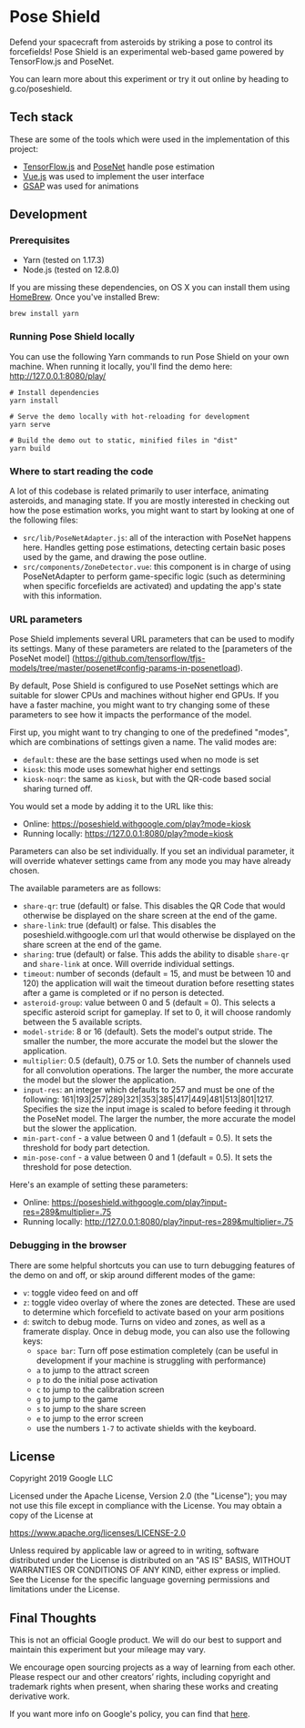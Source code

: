 # Pose Shield

Defend your spacecraft from asteroids by striking a pose to control its
forcefields! Pose Shield is an experimental web-based game powered by 
TensorFlow.js and PoseNet.

You can learn more about this experiment or try it out online by heading to
g.co/poseshield.

## Tech stack

These are some of the tools which were used in the implementation of
this project:
* [TensorFlow.js](https://www.tensorflow.org/js) and [PoseNet](https://github.com/tensorflow/tfjs-models/tree/master/posenet) handle pose estimation
* [Vue.js](https://vuejs.org/) was used to implement the user interface
* [GSAP](https://github.com/greensock/GreenSock-JS) was used for animations

## Development

### Prerequisites
* Yarn (tested on 1.17.3)
* Node.js (tested on 12.8.0)

If you are missing these dependencies, on OS X you can install them using
[HomeBrew](https://brew.sh/). Once you've installed Brew:

```
brew install yarn
```

### Running Pose Shield locally

You can use the following Yarn commands to run Pose Shield on your
own machine. When running it locally, you'll find the demo here:
http://127.0.0.1:8080/play/

```
# Install dependencies
yarn install

# Serve the demo locally with hot-reloading for development
yarn serve

# Build the demo out to static, minified files in "dist"
yarn build
```

### Where to start reading the code

A lot of this codebase is related primarily to user interface, animating 
asteroids, and managing state. If you are mostly interested in checking out
how the pose estimation works, you might want to start by looking at one of
the following files:
* `src/lib/PoseNetAdapter.js`: all of the interaction with PoseNet happens
  here. Handles getting pose estimations, detecting certain basic poses 
  used by the game, and drawing the pose outline.
* `src/components/ZoneDetector.vue`: this component is in charge of using
  PoseNetAdapter to perform game-specific logic (such as determining when
  specific forcefields are activated) and updating the app's state with this
  information.

### URL parameters

Pose Shield implements several URL parameters that can be used to modify its
settings. Many of these parameters are related to the 
[parameters of the PoseNet model] (https://github.com/tensorflow/tfjs-models/tree/master/posenet#config-params-in-posenetload).

By default, Pose Shield is configured to use PoseNet settings which are 
suitable for slower CPUs and machines without higher end GPUs. If you have
a faster machine, you might want to try changing some of these parameters
to see how it impacts the performance of the model.

First up, you might want to try changing to one of the predefined "modes",
which are combinations of settings given a name. The valid modes are:

* `default`: these are the base settings used when no mode is set
* `kiosk`: this mode uses somewhat higher end settings
* `kiosk-noqr`: the same as `kiosk`, but with the QR-code based social sharing
   turned off.

You would set a mode by adding it to the URL like this:
* Online: https://poseshield.withgoogle.com/play?mode=kiosk
* Running locally: https://127.0.0.1:8080/play?mode=kiosk

Parameters can also be set individually. If you set an individual parameter, it
will override whatever settings came from any mode you may have already chosen.

The available parameters are as follows:
 * `share-qr`: true (default) or false. This disables the QR Code that would otherwise be displayed on the share screen at the end of the game.
 * `share-link`: true (default) or false. This disables the poseshield.withgoogle.com url that would otherwise be displayed on the share screen at the end of the game.
 * `sharing`: true (default) or false. This adds the ability to disable `share-qr` and `share-link` at once. Will override individual settings.
 * `timeout`: number of seconds (default = 15, and must be between 10 and 120) the application will wait the timeout duration before resetting states after a game is completed or if no person is detected.
 * `asteroid-group`: value between 0 and 5 (default = 0). This selects a specific asteroid script for gameplay. If set to 0, it will choose randomly between the 5 available scripts.
 * `model-stride`: 8 or 16 (default). Sets the model's output stride. The smaller the number, the more accurate the model but the slower the application.
 * `multiplier`: 0.5 (default), 0.75 or 1.0. Sets the number of channels used for all convolution operations. The larger the number, the more accurate the model but the slower the application.
 * `input-res`: an integer which defaults to 257 and must be one of the following: 161|193|257|289|321|353|385|417|449|481|513|801|1217. Specifies the size the input image is scaled to before feeding it through the PoseNet model. The larger the number, the more accurate the model but the slower the application.
 * `min-part-conf` - a value between 0 and 1 (default = 0.5). It sets the threshold for body part detection.
 * `min-pose-conf` - a value between 0 and 1 (default = 0.5). It sets the threshold for pose detection.

Here's an example of setting these parameters: 
* Online: https://poseshield.withgoogle.com/play?input-res=289&multiplier=.75
* Running locally: http://127.0.0.1:8080/play?input-res=289&multiplier=.75

### Debugging in the browser

There are some helpful shortcuts you can use to turn debugging features of
the demo on and off, or skip around different modes of the game:

* `v`: toggle video feed on and off
* `z`: toggle video overlay of where the zones are detected. These are used to
  determine which forcefield to activate based on your arm positions
* `d`: switch to debug mode. Turns on video and zones, as well as a 
  framerate display. Once in debug mode, you can also use the following keys:
  * `space bar`: Turn off pose estimation completely (can be useful in 
    development if your machine is struggling with performance)
  * `a` to jump to the attract screen
  * `p` to do the initial pose activation
  * `c` to jump to the calibration screen
  * `g` to jump to the game
  * `s` to jump to the share screen
  * `e` to jump to the error screen
  * use the numbers `1-7` to activate shields with the keyboard.

## License

Copyright 2019 Google LLC

Licensed under the Apache License, Version 2.0 (the "License");
you may not use this file except in compliance with the License.
You may obtain a copy of the License at

https://www.apache.org/licenses/LICENSE-2.0

Unless required by applicable law or agreed to in writing, software
distributed under the License is distributed on an "AS IS" BASIS,
WITHOUT WARRANTIES OR CONDITIONS OF ANY KIND, either express or implied.
See the License for the specific language governing permissions and
limitations under the License.

## Final Thoughts

This is not an official Google product. We will do our best to support and maintain this experiment but your mileage may vary.

We encourage open sourcing projects as a way of learning from each other. Please respect our and other creators’ rights, including copyright and trademark rights when present, when sharing these works and creating derivative work.

If you want more info on Google's policy, you can find that [here](https://policies.google.com/).


